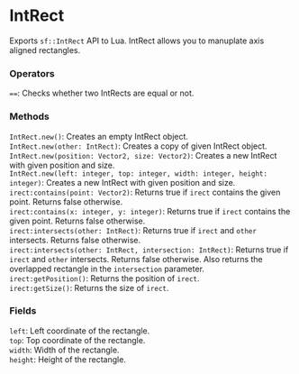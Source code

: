 # IntRect
Exports `sf::IntRect` API to Lua. IntRect allows you to manuplate axis aligned rectangles.  

### Operators
`==`: Checks whether two IntRects are equal or not.  

### Methods
`IntRect.new()`: Creates an empty IntRect object.  
`IntRect.new(other: IntRect)`: Creates a copy of given IntRect object.  
`IntRect.new(position: Vector2, size: Vector2)`: Creates a new IntRect with given position and size.  
`IntRect.new(left: integer, top: integer, width: integer, height: integer)`: Creates a new IntRect with given position and size.  
`irect:contains(point: Vector2)`: Returns true if `irect` contains the given point. Returns false otherwise.  
`irect:contains(x: integer, y: integer)`: Returns true if `irect` contains the given point. Returns false otherwise.  
`irect:intersects(other: IntRect)`: Returns true if `irect` and `other` intersects. Returns false otherwise.  
`irect:intersects(other: IntRect, intersection: IntRect)`: Returns true if `irect` and `other` intersects. Returns false otherwise. Also returns the overlapped rectangle in the `intersection` parameter.  
`irect:getPosition()`: Returns the position of `irect`.  
`irect:getSize()`: Returns the size of `irect`.  

### Fields
`left`: Left coordinate of the rectangle.  
`top`: Top coordinate of the rectangle.  
`width`: Width of the rectangle.  
`height`: Height of the rectangle.  